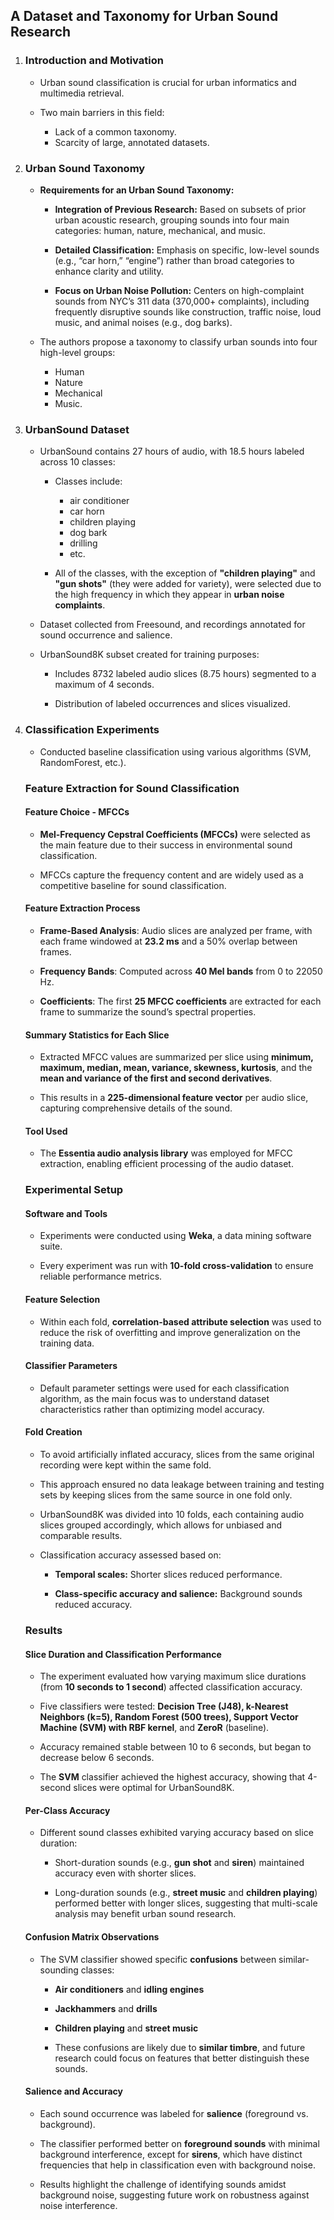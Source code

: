 ## A Dataset and Taxonomy for Urban Sound Research

1. ### Introduction and Motivation

    - Urban sound classification is crucial for urban informatics and multimedia retrieval.

    - Two main barriers in this field:
        - Lack of a common taxonomy.
        - Scarcity of large, annotated datasets.

2. ### Urban Sound Taxonomy

    - **Requirements for an Urban Sound Taxonomy:**

        - **Integration of Previous Research:** Based on subsets of prior urban acoustic research, grouping sounds into four main categories: human, nature, mechanical, and music.

        - **Detailed Classification:** Emphasis on specific, low-level sounds (e.g., “car horn,” “engine”) rather than broad categories to enhance clarity and utility.

        - **Focus on Urban Noise Pollution:** Centers on high-complaint sounds from NYC’s 311 data (370,000+ complaints), including frequently disruptive sounds like construction, traffic noise, loud music, and animal noises (e.g., dog barks).

    - The authors propose a taxonomy to classify urban sounds into four high-level groups:
        - Human
        - Nature 
        - Mechanical 
        - Music.


3. ### UrbanSound Dataset

    - UrbanSound contains 27 hours of audio, with 18.5 hours labeled across 10 classes:
        - Classes include: 
            - air conditioner
            - car horn 
            - children playing 
            - dog bark 
            - drilling
            - etc.

        -  All of the classes, with the exception of **"children playing"** and **"gun shots"** (they were added for variety), were selected due to the high frequency in which they appear in **urban noise complaints**.

    - Dataset collected from Freesound, and recordings annotated for sound occurrence and salience.

    - UrbanSound8K subset created for training purposes:
        - Includes 8732 labeled audio slices (8.75 hours) segmented to a maximum of 4 seconds.

        - Distribution of labeled occurrences and slices visualized.

4. ### Classification Experiments

    - Conducted baseline classification using various algorithms (SVM, RandomForest, etc.).

    ### Feature Extraction for Sound Classification

    #### Feature Choice - MFCCs

    - **Mel-Frequency Cepstral Coefficients (MFCCs)** were selected as the main feature due to their success in environmental sound classification.
    
    - MFCCs capture the frequency content and are widely used as a competitive baseline for sound classification.

    #### Feature Extraction Process

    - **Frame-Based Analysis**: Audio slices are analyzed per frame, with each frame windowed at **23.2 ms** and a 50% overlap between frames.

    - **Frequency Bands**: Computed across **40 Mel bands** from 0 to 22050 Hz.

    - **Coefficients**: The first **25 MFCC coefficients** are extracted for each frame to summarize the sound’s spectral properties.

    #### Summary Statistics for Each Slice

    - Extracted MFCC values are summarized per slice using **minimum, maximum, median, mean, variance, skewness, kurtosis**, and the **mean and variance of the first and second derivatives**.

    - This results in a **225-dimensional feature vector** per audio slice, capturing comprehensive details of the sound.

    #### Tool Used

    - The **Essentia audio analysis library** was employed for MFCC extraction, enabling efficient processing of the audio dataset.

    ### Experimental Setup

    #### Software and Tools

    - Experiments were conducted using **Weka**, a data mining software suite.

    - Every experiment was run with **10-fold cross-validation** to ensure reliable performance metrics.

    ####  Feature Selection

    - Within each fold, **correlation-based attribute selection** was used to reduce the risk of overfitting and improve generalization on the training data.

    #### Classifier Parameters

    - Default parameter settings were used for each classification algorithm, as the main focus was to understand dataset characteristics rather than optimizing model accuracy.

    #### Fold Creation

    - To avoid artificially inflated accuracy, slices from the same original recording were kept within the same fold.

    - This approach ensured no data leakage between training and testing sets by keeping slices from the same source in one fold only.

    - UrbanSound8K was divided into 10 folds, each containing audio slices grouped accordingly, which allows for unbiased and comparable results.



    - Classification accuracy assessed based on:

        - **Temporal scales:** Shorter slices reduced performance.

        - **Class-specific accuracy and salience:** Background sounds reduced accuracy.

    ### Results

    #### Slice Duration and Classification Performance

    - The experiment evaluated how varying maximum slice durations (from **10 seconds to 1 second**) affected classification accuracy.

    - Five classifiers were tested: **Decision Tree (J48), k-Nearest Neighbors (k=5), Random Forest (500 trees), Support Vector Machine (SVM) with RBF kernel**, and **ZeroR** (baseline).

    - Accuracy remained stable between 10 to 6 seconds, but began to decrease below 6 seconds.

    - The **SVM** classifier achieved the highest accuracy, showing that 4-second slices were optimal for UrbanSound8K.

    #### Per-Class Accuracy

    - Different sound classes exhibited varying accuracy based on slice duration:
        - Short-duration sounds (e.g., **gun shot** and **siren**) maintained accuracy even with shorter slices.

        - Long-duration sounds (e.g., **street music** and **children playing**) performed better with longer slices, suggesting that multi-scale analysis may benefit urban sound research.

    #### Confusion Matrix Observations

    - The SVM classifier showed specific **confusions** between similar-sounding classes:

        - **Air conditioners** and **idling engines**
        - **Jackhammers** and **drills**

        - **Children playing** and **street music**

        - These confusions are likely due to **similar timbre**, and future research could focus on features that better distinguish these sounds.

    #### Salience and Accuracy

    - Each sound occurrence was labeled for **salience** (foreground vs. background).

    - The classifier performed better on **foreground sounds** with minimal background interference, except for **sirens**, which have distinct frequencies that help in classification even with background noise.
    
    - Results highlight the challenge of identifying sounds amidst background noise, suggesting future work on robustness against noise interference.

